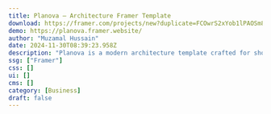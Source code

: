 ```yaml
---
title: Planova — Architecture Framer Template
download: https://framer.com/projects/new?duplicate=FCOwrS2xYob1lPAOSm84&via=muzamal32&duplicateType=siteTemplate
demo: https://planova.framer.website/
author: "Muzamal Hussain"
date: 2024-11-30T08:39:23.958Z
description: "Planova is a modern architecture template crafted for showcasing design projects and portfolios. It features clean layouts and dynamic visuals to highlight architectural creativity and innovation."
ssg: ["Framer"]
css: []
ui: []
cms: []
category: [Business]
draft: false
---
```

